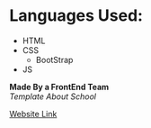 # Languages Used:
* HTML
* CSS
  * BootStrap
* JS

**Made By a FrontEnd Team** <br>
*Template About School*

[Website Link](https://megteam.github.io/HowFunEducationIs.github.io/)

